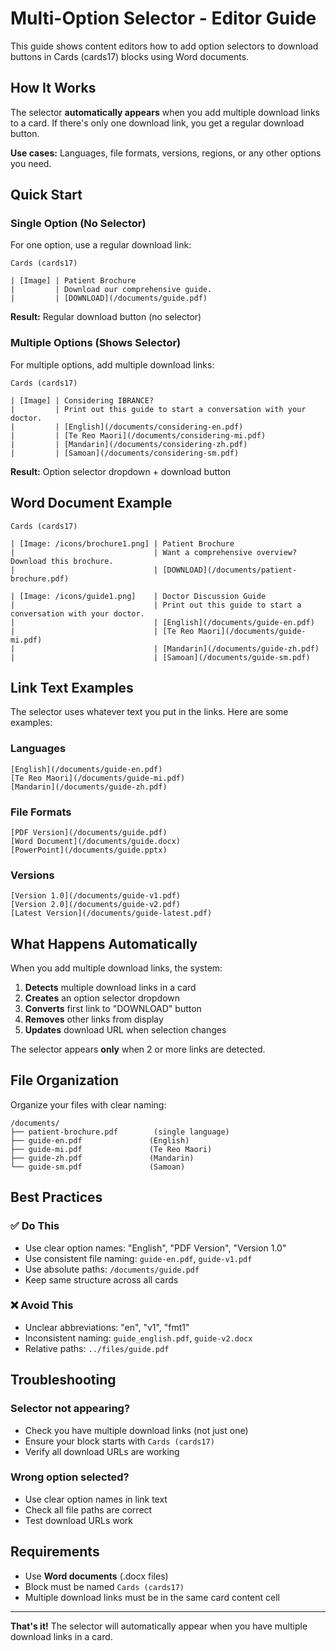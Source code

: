 # Multi-Option Selector - Editor Guide

This guide shows content editors how to add option selectors to download buttons in Cards (cards17) blocks using Word documents.

## How It Works

The selector **automatically appears** when you add multiple download links to a card. If there's only one download link, you get a regular download button.

**Use cases:** Languages, file formats, versions, regions, or any other options you need.

## Quick Start

### Single Option (No Selector)

For one option, use a regular download link:

```
Cards (cards17)

| [Image] | Patient Brochure
|         | Download our comprehensive guide.
|         | [DOWNLOAD](/documents/guide.pdf)
```

**Result:** Regular download button (no selector)

### Multiple Options (Shows Selector)

For multiple options, add multiple download links:

```
Cards (cards17)

| [Image] | Considering IBRANCE?
|         | Print out this guide to start a conversation with your doctor.
|         | [English](/documents/considering-en.pdf)
|         | [Te Reo Maori](/documents/considering-mi.pdf)
|         | [Mandarin](/documents/considering-zh.pdf)
|         | [Samoan](/documents/considering-sm.pdf)
```

**Result:** Option selector dropdown + download button

## Word Document Example

```
Cards (cards17)

| [Image: /icons/brochure1.png] | Patient Brochure
|                               | Want a comprehensive overview? Download this brochure.
|                               | [DOWNLOAD](/documents/patient-brochure.pdf)

| [Image: /icons/guide1.png]    | Doctor Discussion Guide
|                               | Print out this guide to start a conversation with your doctor.
|                               | [English](/documents/guide-en.pdf)
|                               | [Te Reo Maori](/documents/guide-mi.pdf)
|                               | [Mandarin](/documents/guide-zh.pdf)
|                               | [Samoan](/documents/guide-sm.pdf)
```

## Link Text Examples

The selector uses whatever text you put in the links. Here are some examples:

### Languages

```
[English](/documents/guide-en.pdf)
[Te Reo Maori](/documents/guide-mi.pdf)
[Mandarin](/documents/guide-zh.pdf)
```

### File Formats

```
[PDF Version](/documents/guide.pdf)
[Word Document](/documents/guide.docx)
[PowerPoint](/documents/guide.pptx)
```

### Versions

```
[Version 1.0](/documents/guide-v1.pdf)
[Version 2.0](/documents/guide-v2.pdf)
[Latest Version](/documents/guide-latest.pdf)
```

## What Happens Automatically

When you add multiple download links, the system:

1. **Detects** multiple download links in a card
2. **Creates** an option selector dropdown
3. **Converts** first link to "DOWNLOAD" button
4. **Removes** other links from display
5. **Updates** download URL when selection changes

The selector appears **only** when 2 or more links are detected.

## File Organization

Organize your files with clear naming:

```
/documents/
├── patient-brochure.pdf        (single language)
├── guide-en.pdf               (English)
├── guide-mi.pdf               (Te Reo Maori)
├── guide-zh.pdf               (Mandarin)
└── guide-sm.pdf               (Samoan)
```

## Best Practices

### ✅ Do This

- Use clear option names: "English", "PDF Version", "Version 1.0"
- Use consistent file naming: `guide-en.pdf`, `guide-v1.pdf`
- Use absolute paths: `/documents/guide.pdf`
- Keep same structure across all cards

### ❌ Avoid This

- Unclear abbreviations: "en", "v1", "fmt1"
- Inconsistent naming: `guide_english.pdf`, `guide-v2.docx`
- Relative paths: `../files/guide.pdf`

## Troubleshooting

### Selector not appearing?

- Check you have multiple download links (not just one)
- Ensure your block starts with `Cards (cards17)`
- Verify all download URLs are working

### Wrong option selected?

- Use clear option names in link text
- Check all file paths are correct
- Test download URLs work

## Requirements

- Use **Word documents** (.docx files)
- Block must be named `Cards (cards17)`
- Multiple download links must be in the same card content cell

---

**That's it!** The selector will automatically appear when you have multiple download links in a card.
